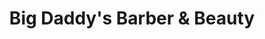---
title: "Big Daddy's Barber & Beauty"
url: /selma/big-daddys-barber-und-beauty/
shop: Friseur
---